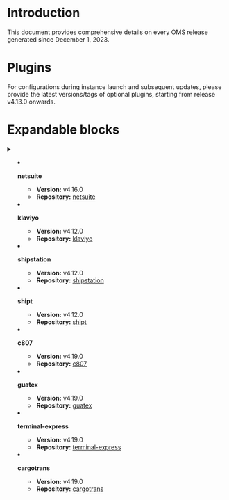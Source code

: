 # Introduction
This document provides comprehensive details on every OMS release generated since December 1, 2023.

# Plugins

For configurations during instance launch and subsequent updates, please provide the latest versions/tags of optional plugins, starting from release v4.13.0 onwards.

# Expandable blocks
<details>
<summary>

- **netsuite**
  - **Version:** v4.16.0
  - **Repository:** [netsuite](https://git.hotwax.co/plugins/netsuite.git)

- **klaviyo**
  - **Version:** v4.12.0
  - **Repository:** [klaviyo](https://git.hotwax.co/plugins/klaviyo.git)

- **shipstation**
  - **Version:** v4.12.0
  - **Repository:** [shipstation](https://git.hotwax.co/plugins/shipping-integrations/shipstation.git)

- **shipt**
  - **Version:** v4.12.0
  - **Repository:** [shipt](https://git.hotwax.co/plugins/shipping-integrations/shipt.git)

- **c807**
  - **Version:** v4.19.0
  - **Repository:** [c807](https://git.hotwax.co/plugins/shipping-integrations/c807.git)

- **guatex**
  - **Version:** v4.19.0
  - **Repository:** [guatex](https://git.hotwax.co/plugins/shipping-integrations/guatex.git)

- **terminal-express**
  - **Version:** v4.19.0
  - **Repository:** [terminal-express](https://git.hotwax.co/plugins/shipping-integrations/terminal-express.git)

- **cargotrans**
  - **Version:** v4.19.0
  - **Repository:** [cargotrans](https://git.hotwax.co/plugins/shipping-integrations/cargotrans.git)
  
</summary>
</details>

